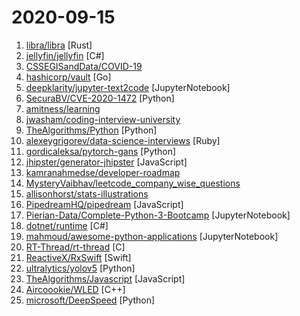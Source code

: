 # 2020-09-15

1. [libra/libra](https://github.com/libra/libra "Libra’s mission is to enable a simple global payment system and financial infrastructure that empowers billions of people.") [Rust]
2. [jellyfin/jellyfin](https://github.com/jellyfin/jellyfin "The Free Software Media System") [C#]
3. [CSSEGISandData/COVID-19](https://github.com/CSSEGISandData/COVID-19 "Novel Coronavirus (COVID-19) Cases, provided by JHU CSSE") 
4. [hashicorp/vault](https://github.com/hashicorp/vault "A tool for secrets management, encryption as a service, and privileged access management") [Go]
5. [deepklarity/jupyter-text2code](https://github.com/deepklarity/jupyter-text2code "A proof-of-concept jupyter extension which converts english queries into relevant python code") [JupyterNotebook]
6. [SecuraBV/CVE-2020-1472](https://github.com/SecuraBV/CVE-2020-1472 "Test tool for CVE-2020-1472") [Python]
7. [amitness/learning](https://github.com/amitness/learning "Becoming 1% better at data science everyday") 
8. [jwasham/coding-interview-university](https://github.com/jwasham/coding-interview-university "A complete computer science study plan to become a software engineer.") 
9. [TheAlgorithms/Python](https://github.com/TheAlgorithms/Python "All Algorithms implemented in Python") [Python]
10. [alexeygrigorev/data-science-interviews](https://github.com/alexeygrigorev/data-science-interviews "Data science interview questions and answers") [Ruby]
11. [gordicaleksa/pytorch-gans](https://github.com/gordicaleksa/pytorch-gans "My implementation of various GAN (generative adversarial networks) architectures like vanilla GAN, cGAN, DCGAN, etc.") [Python]
12. [jhipster/generator-jhipster](https://github.com/jhipster/generator-jhipster "JHipster is a development platform to quickly generate, develop, & deploy modern web applications & microservice architectures.") [JavaScript]
13. [kamranahmedse/developer-roadmap](https://github.com/kamranahmedse/developer-roadmap "Roadmap to becoming a web developer in 2020") 
14. [MysteryVaibhav/leetcode_company_wise_questions](https://github.com/MysteryVaibhav/leetcode_company_wise_questions "This is a repository containing the list of company wise questions available on leetcode premium") 
15. [allisonhorst/stats-illustrations](https://github.com/allisonhorst/stats-illustrations "R & stats illustrations by @allison_horst") 
16. [PipedreamHQ/pipedream](https://github.com/PipedreamHQ/pipedream "Serverless integration and compute platform. Free for developers.") [JavaScript]
17. [Pierian-Data/Complete-Python-3-Bootcamp](https://github.com/Pierian-Data/Complete-Python-3-Bootcamp "Course Files for Complete Python 3 Bootcamp Course on Udemy") [JupyterNotebook]
18. [dotnet/runtime](https://github.com/dotnet/runtime ".NET is a cross-platform runtime for cloud, mobile, desktop, and IoT apps.") [C#]
19. [mahmoud/awesome-python-applications](https://github.com/mahmoud/awesome-python-applications "💿 Free software that works great, and also happens to be open-source Python.") [JupyterNotebook]
20. [RT-Thread/rt-thread](https://github.com/RT-Thread/rt-thread "RT-Thread is an open source IoT operating system.") [C]
21. [ReactiveX/RxSwift](https://github.com/ReactiveX/RxSwift "Reactive Programming in Swift") [Swift]
22. [ultralytics/yolov5](https://github.com/ultralytics/yolov5 "YOLOv5 in PyTorch > ONNX > CoreML > iOS") [Python]
23. [TheAlgorithms/Javascript](https://github.com/TheAlgorithms/Javascript "A repository for All algorithms implemented in Javascript (for educational purposes only)") [JavaScript]
24. [Aircoookie/WLED](https://github.com/Aircoookie/WLED "Control WS2812B and many more types of digital RGB LEDs with an ESP8266 or ESP32 over WiFi!") [C++]
25. [microsoft/DeepSpeed](https://github.com/microsoft/DeepSpeed "DeepSpeed is a deep learning optimization library that makes distributed training easy, efficient, and effective.") [Python]
